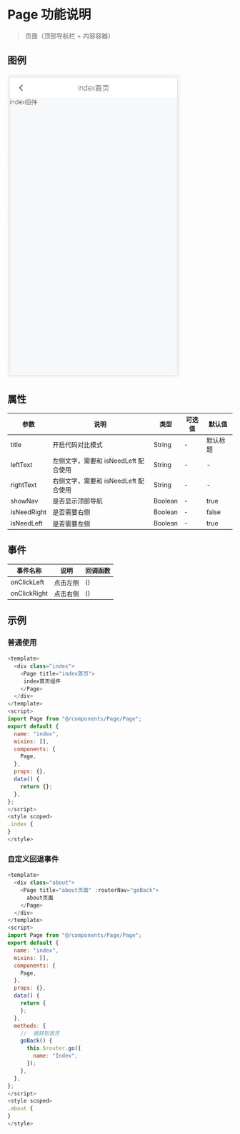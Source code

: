 # Page 功能说明

> 页面（顶部导航栏 + 内容容器）

## 图例

![example](example.jpg)

## 属性

| 参数        | 说明                                 | 类型    | 可选值 | 默认值   |
| ----------- | ------------------------------------ | ------- | ------ | -------- |
| title       | 开启代码对比模式                     | String  | -      | 默认标题 |
| leftText    | 左侧文字，需要和 isNeedLeft 配合使用 | String  | -      | -        |
| rightText   | 右侧文字，需要和 isNeedLeft 配合使用 | String  | -      | -        |
| showNav     | 是否显示顶部导航                     | Boolean | -      | true     |
| isNeedRight | 是否需要右侧                         | Boolean | -      | false    |
| isNeedLeft  | 是否需要左侧                         | Boolean | -      | true     |

## 事件

| 事件名称     | 说明     | 回调函数 |
| ------------ | -------- | -------- |
| onClickLeft  | 点击左侧 | ()       |
| onClickRight | 点击右侧 | ()       |

## 示例

### 普通使用

```js
<template>
  <div class="index">
    <Page title="index首页">
     index首页组件
    </Page>
  </div>
</template>
<script>
import Page from "@/components/Page/Page";
export default {
  name: "index",
  mixins: [],
  components: {
    Page,
  },
  props: {},
  data() {
    return {};
  },
};
</script>
<style scoped>
.index {
}
</style>

```

### 自定义回退事件

```js
<template>
  <div class="about">
    <Page title="about页面" :routerNav="goBack">
      about页面
    </Page>
  </div>
</template>
<script>
import Page from "@/components/Page/Page";
export default {
  name: "index",
  mixins: [],
  components: {
    Page,
  },
  props: {},
  data() {
    return {
    };
  },
  methods: {
    //	跳转到首页
    goBack() {
      this.$router.go({
        name: "Index",
      });
    },
  },
};
</script>
<style scoped>
.about {
}
</style>
```
